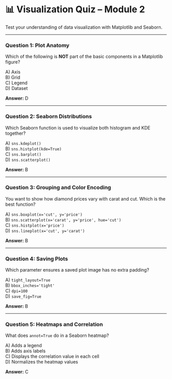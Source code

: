 # 📊 Visualization Quiz – Module 2

Test your understanding of data visualization with Matplotlib and Seaborn.

---

### **Question 1: Plot Anatomy**

Which of the following is **NOT** part of the basic components in a Matplotlib figure?

A) Axis  
B) Grid  
C) Legend  
D) Dataset

**Answer:** D

---

### **Question 2: Seaborn Distributions**

Which Seaborn function is used to visualize both histogram and KDE together?

A) `sns.kdeplot()`  
B) `sns.histplot(kde=True)`  
C) `sns.barplot()`  
D) `sns.scatterplot()`

**Answer:** B

---

### **Question 3: Grouping and Color Encoding**

You want to show how diamond prices vary with carat and cut. Which is the best function?

A) `sns.boxplot(x='cut', y='price')`  
B) `sns.scatterplot(x='carat', y='price', hue='cut')`  
C) `sns.histplot(x='price')`  
D) `sns.lineplot(x='cut', y='carat')`

**Answer:** B

---

### **Question 4: Saving Plots**

Which parameter ensures a saved plot image has no extra padding?

A) `tight_layout=True`  
B) `bbox_inches='tight'`  
C) `dpi=100`  
D) `save_fig=True`

**Answer:** B

---

### **Question 5: Heatmaps and Correlation**

What does `annot=True` do in a Seaborn heatmap?

A) Adds a legend  
B) Adds axis labels  
C) Displays the correlation value in each cell  
D) Normalizes the heatmap values

**Answer:** C
